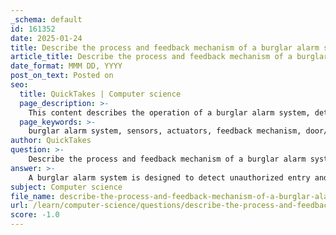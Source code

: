 ```yaml
---
_schema: default
id: 161352
date: 2025-01-24
title: Describe the process and feedback mechanism of a burglar alarm system, including the sensors and actuators used.
article_title: Describe the process and feedback mechanism of a burglar alarm system, including the sensors and actuators used.
date_format: MMM DD, YYYY
post_on_text: Posted on
seo:
  title: QuickTakes | Computer science
  page_description: >-
    This content describes the operation of a burglar alarm system, detailing the roles of various sensors, the control panel, alarm logic, actuators, and the feedback mechanism that ensures system reliability and effectiveness in detecting unauthorized entries.
  page_keywords: >-
    burglar alarm system, sensors, actuators, feedback mechanism, door/window sensors, motion sensors, glass break sensors, vibration sensors, control panel, alarm logic, self-testing, monitoring, communication devices, security breach detection, unauthorized entry, home security
author: QuickTakes
question: >-
    Describe the process and feedback mechanism of a burglar alarm system, including the sensors and actuators used.
answer: >-
    A burglar alarm system is designed to detect unauthorized entry and alert the property owner or authorities. The process involves several key components, including sensors, actuators, and a feedback mechanism that ensures the system operates effectively. Here’s a detailed description of how a burglar alarm system works:\n\n### 1. **Sensors**\nSensors are the first line of defense in a burglar alarm system. They detect changes in the environment that may indicate a security breach. Common types of sensors include:\n\n- **Door/Window Sensors**: These sensors are placed on doors and windows and detect when they are opened. They typically consist of a magnet and a switch; when the door or window opens, the magnet moves away from the switch, triggering the alarm.\n  \n- **Motion Sensors**: These sensors detect movement within a designated area. They can use passive infrared (PIR) technology to sense body heat or microwave technology to detect motion.\n\n- **Glass Break Sensors**: These sensors detect the sound frequency of breaking glass, alerting the system to potential intrusions.\n\n- **Vibration Sensors**: These sensors can detect vibrations caused by forced entry, such as someone trying to break down a door.\n\n### 2. **Control Panel**\nThe control panel acts as the brain of the burglar alarm system. It receives signals from the sensors and processes this information. The control panel is programmed to determine whether the signals indicate a legitimate threat. For example, if a door sensor is triggered while the system is armed, the control panel will initiate the alarm sequence.\n\n### 3. **Alarm Logic**\nThe alarm logic is implemented using comparators and logic gates. The control panel compares the sensor outputs against predefined thresholds. If a sensor is activated, the control panel uses logic gates (AND, OR) to determine if the alarm should be triggered. For instance, an OR gate configuration might trigger the alarm if any one of several sensors detects an event.\n\n### 4. **Actuators**\nOnce the control panel determines that an alarm condition exists, it activates the actuators. The most common actuator in a burglar alarm system is the siren or alarm sounder, which emits a loud noise to alert occupants and deter intruders. Other actuators may include:\n\n- **Strobe Lights**: These can flash to provide a visual alert.\n- **Communication Devices**: These devices send alerts to a monitoring station or directly to the property owner via phone or text.\n\n### 5. **Feedback Mechanism**\nThe feedback mechanism is crucial for ensuring the system's reliability. It involves:\n\n- **Monitoring**: The system continuously monitors the status of all sensors. If a sensor fails or is tampered with, the control panel can alert the user.\n  \n- **Self-Testing**: Many modern alarm systems perform regular self-tests to ensure that all components are functioning correctly. If a fault is detected, the system can notify the user.\n\n- **Communication with Authorities**: In monitored systems, the control panel can send signals to a central monitoring station when an alarm is triggered. This allows for a rapid response from law enforcement or security personnel.\n\n### Conclusion\nIn summary, a burglar alarm system operates through a combination of sensors that detect unauthorized entry, a control panel that processes the information, and actuators that respond to threats. The feedback mechanism ensures that the system remains functional and can alert the appropriate parties in case of an emergency. This multi-layered approach enhances security and provides peace of mind to property owners.
subject: Computer science
file_name: describe-the-process-and-feedback-mechanism-of-a-burglar-alarm-system-including-the-sensors-and-actuators-used.md
url: /learn/computer-science/questions/describe-the-process-and-feedback-mechanism-of-a-burglar-alarm-system-including-the-sensors-and-actuators-used
score: -1.0
---
```


&nbsp;